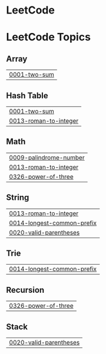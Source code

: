 # LeetCode
<!---LeetCode Topics Start-->
# LeetCode Topics
## Array
|  |
| ------- |
| [0001-two-sum](https://github.com/Pi1998/LeetCode/tree/master/0001-two-sum) |
## Hash Table
|  |
| ------- |
| [0001-two-sum](https://github.com/Pi1998/LeetCode/tree/master/0001-two-sum) |
| [0013-roman-to-integer](https://github.com/Pi1998/LeetCode/tree/master/0013-roman-to-integer) |
## Math
|  |
| ------- |
| [0009-palindrome-number](https://github.com/Pi1998/LeetCode/tree/master/0009-palindrome-number) |
| [0013-roman-to-integer](https://github.com/Pi1998/LeetCode/tree/master/0013-roman-to-integer) |
| [0326-power-of-three](https://github.com/Pi1998/LeetCode/tree/master/0326-power-of-three) |
## String
|  |
| ------- |
| [0013-roman-to-integer](https://github.com/Pi1998/LeetCode/tree/master/0013-roman-to-integer) |
| [0014-longest-common-prefix](https://github.com/Pi1998/LeetCode/tree/master/0014-longest-common-prefix) |
| [0020-valid-parentheses](https://github.com/Pi1998/LeetCode/tree/master/0020-valid-parentheses) |
## Trie
|  |
| ------- |
| [0014-longest-common-prefix](https://github.com/Pi1998/LeetCode/tree/master/0014-longest-common-prefix) |
## Recursion
|  |
| ------- |
| [0326-power-of-three](https://github.com/Pi1998/LeetCode/tree/master/0326-power-of-three) |
## Stack
|  |
| ------- |
| [0020-valid-parentheses](https://github.com/Pi1998/LeetCode/tree/master/0020-valid-parentheses) |
<!---LeetCode Topics End-->